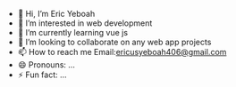 - 👋 Hi, I’m Eric Yeboah
- 👀 I’m interested in web development
- 🌱 I’m currently learning vue js
- 💞️ I’m looking to collaborate on any web app projects
- 📫 How to reach me Email:ericusyeboah406@gmail.com
- 😄 Pronouns: ...
- ⚡ Fun fact: ...

<!---
eric406-yeboah/eric406-yeboah is a ✨ special ✨ repository because its `README.md` (this file) appears on your GitHub profile.
You can click the Preview link to take a look at your changes.
--->
